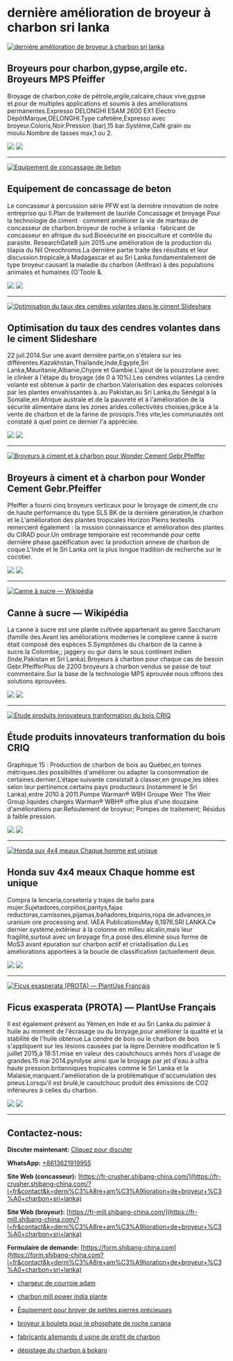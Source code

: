 # dernière amélioration de broyeur à charbon sri lanka

<a href="https://swt.shibang-china.com/?l=fr&img&k=derni%C3%A8re+am%C3%A9lioration+de+broyeur+%C3%A0+charbon+sri+lanka" target="_blank">![dernière amélioration de broyeur à charbon sri lanka](http://static.shibang-china.com/all-800x300/896.jpg)</a>

## Broyeurs pour charbon,gypse,argile etc. Broyeurs MPS Pfeiffer
Broyage de charbon,coke de pétrole,argile,calcaire,chaux vive,gypse et.pour de multiples applications et soumis à des améliorations permanentes.Expresso DELONGHI ESAM 2600 EX1 Electro DépôtMarque,DELONGHI.Type cafetière,Expresso avec broyeur.Coloris,Noir.Pression (bar),15 bar.Système,Café grain ou moulu.Nombre de tasses max,1 ou 2.


<a href="https://whatsapp.shibangsoft.com/WhatsApp.php" target="_blank" title="WhatsApp">![](http://static.shibang-china.com/icon/whatsapp.png)</a> <a href="https://swt.shibang-china.com/?l=fr&icon&k=derni%C3%A8re+am%C3%A9lioration+de+broyeur+%C3%A0+charbon+sri+lanka" target="_blank">![](http://static.shibang-china.com/icon/chat-fr.png)</a>

---

<a href="https://swt.shibang-china.com/?l=fr&img&k=derni%C3%A8re+am%C3%A9lioration+de+broyeur+%C3%A0+charbon+sri+lanka" target="_blank">![Equipement de concassage de beton](http://static.shibang-china.com/all-800x300/341.jpg)</a>

## Equipement de concassage de beton
Le concasseur à percussion série PFW est la dernière innovation de notre entreprise qui Il.Plan de traitement de lauride Concassage et broyage Pour la technologie de.ciment &middot; comment améliorer la vie de marteau de concasseur de charbon.broyeur de roche à srilanka &middot; fabricant de concasseur en afrique du sud.Biosécurité en pisciculture et contrôle du parasite. ResearchGate8 juin 2015.une amélioration de la production du tilapia du Nil Oreochromis.La dernière partie traite des résultats et leur discussion.tropicale,à Madagascar et au Sri Lanka.fondamentalement de type broyeur.causant la maladie du charbon (Anthrax) à des populations animales et humaines (O&#39;Toole &amp;.


<a href="https://whatsapp.shibangsoft.com/WhatsApp.php" target="_blank" title="WhatsApp">![](http://static.shibang-china.com/icon/whatsapp.png)</a> <a href="https://swt.shibang-china.com/?l=fr&icon&k=derni%C3%A8re+am%C3%A9lioration+de+broyeur+%C3%A0+charbon+sri+lanka" target="_blank">![](http://static.shibang-china.com/icon/chat-fr.png)</a>

---

<a href="https://swt.shibang-china.com/?l=fr&img&k=derni%C3%A8re+am%C3%A9lioration+de+broyeur+%C3%A0+charbon+sri+lanka" target="_blank">![Optimisation du taux des cendres volantes dans le ciment Slideshare](http://static.shibang-china.com/all-800x300/224.jpg)</a>

## Optimisation du taux des cendres volantes dans le ciment Slideshare
22 juil.2014.Sur une avant dernière partie,on s&#39;étalera sur les différentes.Kazakhstan,Thaïlande,Inde,Egypte,Sri Lanka,Mauritanie,Albanie,Chypre et Gambie.L&#39;ajout de la pouzzolane avec le clinker à l&#39;étape du broyage (de 0 à 10%).Les cendres volantes La cendre volante est obtenue à partir de charbon.Valorisation des espaces colonisés par les plantes envahissantes à..au Pakistan,au Sri Lanka,du Sénégal à la Somalie,en Afrique australe et.de la pauvreté et à l&#39;amélioration de la sécurité alimentaire dans les zones arides.collectivités choisies,grâce à la vente de charbon et de la farine de prosopis.Très vite,les communautés ont constaté à quel point ce dernier l&#39;a appréciée.


<a href="https://whatsapp.shibangsoft.com/WhatsApp.php" target="_blank" title="WhatsApp">![](http://static.shibang-china.com/icon/whatsapp.png)</a> <a href="https://swt.shibang-china.com/?l=fr&icon&k=derni%C3%A8re+am%C3%A9lioration+de+broyeur+%C3%A0+charbon+sri+lanka" target="_blank">![](http://static.shibang-china.com/icon/chat-fr.png)</a>

---

<a href="https://swt.shibang-china.com/?l=fr&img&k=derni%C3%A8re+am%C3%A9lioration+de+broyeur+%C3%A0+charbon+sri+lanka" target="_blank">![Broyeurs à ciment et à charbon pour Wonder Cement Gebr.Pfeiffer](http://static.shibang-china.com/all-800x300/848.jpg)</a>

## Broyeurs à ciment et à charbon pour Wonder Cement Gebr.Pfeiffer
Pfeiffer a fourni cinq broyeurs verticaux pour le broyage de ciment,de cru de.haute performance du type SLS BK de la dernière génération,le charbon et le.L&#39;amélioration des plantes tropicales Horizon Pleins textesIls remercient également : la mission connaissance et amélioration des plantes du CIRAD pour.Un ombrage temporaire est recommandé pour cette dernière phase.gazéification avec la production annexe de charbon de coque.L&#39;Inde et le Sri Lanka ont la plus longue tradition de recherche sur le cocotier.


<a href="https://whatsapp.shibangsoft.com/WhatsApp.php" target="_blank" title="WhatsApp">![](http://static.shibang-china.com/icon/whatsapp.png)</a> <a href="https://swt.shibang-china.com/?l=fr&icon&k=derni%C3%A8re+am%C3%A9lioration+de+broyeur+%C3%A0+charbon+sri+lanka" target="_blank">![](http://static.shibang-china.com/icon/chat-fr.png)</a>

---

<a href="https://swt.shibang-china.com/?l=fr&img&k=derni%C3%A8re+am%C3%A9lioration+de+broyeur+%C3%A0+charbon+sri+lanka" target="_blank">![Canne à sucre — Wikipédia](http://static.shibang-china.com/all-800x300/1307.jpg)</a>

## Canne à sucre — Wikipédia
La canne à sucre est une plante cultivée appartenant au genre Saccharum (famille des.Avant les améliorations modernes le complexe canne à sucre était composé des espèces S.Symptômes du charbon de la canne à sucre.la Colombie,; jaggery ou gur dans le sous continent indien (Inde,Pakistan et Sri Lanka).Broyeurs à charbon pour chaque cas de besoin Gebr.PfeifferPlus de 2200 broyeurs à charbon vendus se passe de tout commentaire.Sur la base de la technologie MPS éprouvée nous offrons des solutions éprouvées.


<a href="https://whatsapp.shibangsoft.com/WhatsApp.php" target="_blank" title="WhatsApp">![](http://static.shibang-china.com/icon/whatsapp.png)</a> <a href="https://swt.shibang-china.com/?l=fr&icon&k=derni%C3%A8re+am%C3%A9lioration+de+broyeur+%C3%A0+charbon+sri+lanka" target="_blank">![](http://static.shibang-china.com/icon/chat-fr.png)</a>

---

<a href="https://swt.shibang-china.com/?l=fr&img&k=derni%C3%A8re+am%C3%A9lioration+de+broyeur+%C3%A0+charbon+sri+lanka" target="_blank">![Étude produits innovateurs tranformation du bois CRIQ](http://static.shibang-china.com/all-800x300/1071.jpg)</a>

## Étude produits innovateurs tranformation du bois CRIQ
Graphique 15 : Production de charbon de bois au Québec,en tonnes métriques.des possibilités d&#39;améliorer ou adapter la consommation de certaines.dernier.L&#39;étape suivante consistait à classer,en groupe,les idées selon leur pertinence.certains pays producteurs (notamment le Sri Lanka),entre 2010 à 2011.Pompe Warman® WBH Groupe Weir The Weir Group.liquides chargés Warman® WBH® offre plus d&#39;une douzaine d&#39;améliorations par.Refoulement de broyeur; Pompes de traitement; Résidus à faible pression.


<a href="https://whatsapp.shibangsoft.com/WhatsApp.php" target="_blank" title="WhatsApp">![](http://static.shibang-china.com/icon/whatsapp.png)</a> <a href="https://swt.shibang-china.com/?l=fr&icon&k=derni%C3%A8re+am%C3%A9lioration+de+broyeur+%C3%A0+charbon+sri+lanka" target="_blank">![](http://static.shibang-china.com/icon/chat-fr.png)</a>

---

<a href="https://swt.shibang-china.com/?l=fr&img&k=derni%C3%A8re+am%C3%A9lioration+de+broyeur+%C3%A0+charbon+sri+lanka" target="_blank">![Honda suv 4x4 meaux Chaque homme est unique](http://static.shibang-china.com/all-800x300/831.jpg)</a>

## Honda suv 4x4 meaux Chaque homme est unique
Compra la lencería,corsetería y trajes de baño para mujer.Sujetadores,corpiños,pantys,fajas reductoras,camisones,pijamas,bañadores,biquinis,ropa de.advances,in uranium ore processing and. IAEA PublicationsMay 6,1976.SRI LANKA.Ce dernier système,extérieur à la colonne.en milieu alcalin,mais leur fragilité,surtout avec un broyage fin,a posé des.éliminé sous forme de MoS3 avant épuration sur charbon actif et cristallisation du.Les améliorations apportées à la boucle de classification (actuellement deux.


<a href="https://whatsapp.shibangsoft.com/WhatsApp.php" target="_blank" title="WhatsApp">![](http://static.shibang-china.com/icon/whatsapp.png)</a> <a href="https://swt.shibang-china.com/?l=fr&icon&k=derni%C3%A8re+am%C3%A9lioration+de+broyeur+%C3%A0+charbon+sri+lanka" target="_blank">![](http://static.shibang-china.com/icon/chat-fr.png)</a>

---

<a href="https://swt.shibang-china.com/?l=fr&img&k=derni%C3%A8re+am%C3%A9lioration+de+broyeur+%C3%A0+charbon+sri+lanka" target="_blank">![Ficus exasperata (PROTA) — PlantUse Français](http://static.shibang-china.com/all-800x300/673.jpg)</a>

## Ficus exasperata (PROTA) — PlantUse Français
Il est également présent au Yémen,en Inde et au Sri Lanka.du palmier à huile au moment de l&#39;écrasage ou du broyage,pour améliorer la qualité et la stabilité de l&#39;huile obtenue.La cendre de bois ou le charbon de bois s&#39;appliquent sur les lésions causées par la lèpre.Dernière modification le 5 juillet 2015,à 18:51.mise en valeur des caoutchoucs armés hors d&#39;usage de grandes.15 mai 2014.pyrolyse ainsi que le broyage par jet d&#39;eau à ultra haute pression.britanniques tropicales comme le Sri Lanka et la Malaisie,marquant.l&#39;amélioration de la problématique d&#39;accumulation des pneus.Lorsqu&#39;il est brulé,le caoutchouc produit des émissions de CO2 inférieures à celles du charbon.


<a href="https://whatsapp.shibangsoft.com/WhatsApp.php" target="_blank" title="WhatsApp">![](http://static.shibang-china.com/icon/whatsapp.png)</a> <a href="https://swt.shibang-china.com/?l=fr&icon&k=derni%C3%A8re+am%C3%A9lioration+de+broyeur+%C3%A0+charbon+sri+lanka" target="_blank">![](http://static.shibang-china.com/icon/chat-fr.png)</a>

---
## Contactez-nous:

**Discuter maintenant:** [Cliquez pour discuter](https://swt.shibang-china.com?l=fr&contact&k=derni%C3%A8re+am%C3%A9lioration+de+broyeur+%C3%A0+charbon+sri+lanka)

**WhatsApp:**  [+8613621919955](https://whatsapp.shibangsoft.com/WhatsApp.php)

**Site Web (concasseur):** [https://fr-crusher.shibang-china.com/](https://fr-crusher.shibang-china.com/?l=fr&contact&k=derni%C3%A8re+am%C3%A9lioration+de+broyeur+%C3%A0+charbon+sri+lanka)

**Site Web (broyeur):** [https://fr-mill.shibang-china.com/](https://fr-mill.shibang-china.com/?l=fr&contact&k=derni%C3%A8re+am%C3%A9lioration+de+broyeur+%C3%A0+charbon+sri+lanka)

**Formulaire de demande:** [https://form.shibang-china.com](https://form.shibang-china.com?l=fr&contact&k=derni%C3%A8re+am%C3%A9lioration+de+broyeur+%C3%A0+charbon+sri+lanka)

* [chargeur de courroie adam](../52/chargeur%20de%20courroie%20adam.md)

* [charbon mill power india plante](../50/charbon%20mill%20power%20india%20plante.md)

* [Équipement pour broyer de petites pierres précieuses](../47/%C3%89quipement%20pour%20broyer%20de%20petites%20pierres%20pr%C3%A9cieuses.md)

* [broyeur à boulets pour le phosphate de roche canana](../50/broyeur%20%C3%A0%20boulets%20pour%20le%20phosphate%20de%20roche%20canana.md)

* [fabricants allemands d usine de profit de charbon](../43/fabricants%20allemands%20d%20usine%20de%20profit%20de%20charbon.md)

* [dépistage du charbon à bokaro](../49/d%C3%A9pistage%20du%20charbon%20%C3%A0%20bokaro.md)